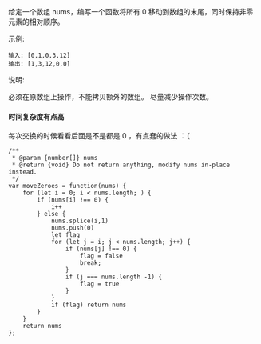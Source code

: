 给定一个数组 nums，编写一个函数将所有 0 移动到数组的末尾，同时保持非零元素的相对顺序。

示例:

```
输入: [0,1,0,3,12]
输出: [1,3,12,0,0]
```

说明:

必须在原数组上操作，不能拷贝额外的数组。
尽量减少操作次数。

#### 时间复杂度有点高

每次交换的时候看看后面是不是都是 0 ，有点蠢的做法 ：（

```
/**
 * @param {number[]} nums
 * @return {void} Do not return anything, modify nums in-place instead.
 */
var moveZeroes = function(nums) {
    for (let i = 0; i < nums.length; ) {
        if (nums[i] !== 0) {
            i++
        } else {
            nums.splice(i,1)
            nums.push(0)
            let flag
            for (let j = i; j < nums.length; j++) {
                if (nums[j] !== 0) {
                    flag = false
                    break;
                }
                if (j === nums.length -1) {
                    flag = true
                }
            }
            if (flag) return nums    
        }
    }   
    return nums
};
```
